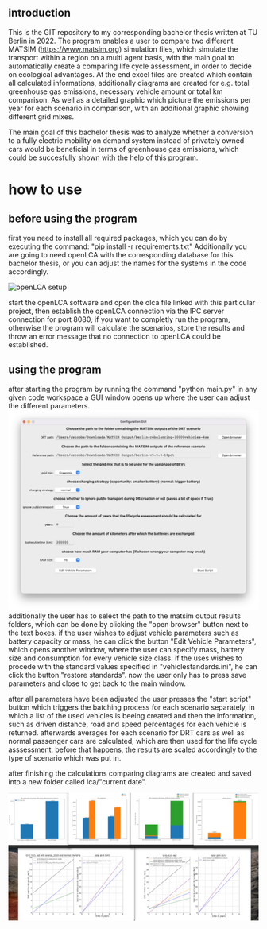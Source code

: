 ## introduction
This is the GIT repository to my corresponding bachelor thesis written at TU Berlin in 2022.
The program enables a user to compare two different MATSIM (https://www.matsim.org) simulation files, which simulate the transport within a region on a multi agent basis, with the main goal to automatically create a comparing life cycle assessment, in order to decide on ecological advantages.
At the end excel files are created which contain all calculated informations, additionally diagrams are created for e.g. total greenhouse gas emissions, necessary vehicle amount or total km comparison. As well as a detailed graphic which picture the emissions per year for each scenario in comparison, with an additional graphic showing different grid mixes.

The main goal of this bachelor thesis was to analyze whether a conversion to a fully electric mobility on demand system instead of privately owned cars would be beneficial in terms of greenhouse gas emissions, which could be succesfully shown with the help of this program.

# how to use
## before using the program
first you need to install all required packages, which you can do by executing the command:
"pip install -r requirements.txt"
Additionally you are going to need openLCA with the corresponding database for this bachelor thesis, or you can adjust the names for the systems in the code accordingly.

![openLCA setup](openlca.png)

start the openLCA software and open the olca file linked with this particular project, then establish the openLCA connection via the IPC server connection for port 8080,
if you want to completly run the program, otherwise the program will calculate the scenarios, store the results and
throw an error message that no connection to openLCA could be established.

## using the program
after starting the program by running the command "python main.py" in any given code workspace a GUI window opens up where the user can adjust the different parameters.
![program overview](program.png)
additionally the user has to select the path to the matsim output results folders, which can be done by clicking the "open browser" button next to the text boxes.
if the user wishes to adjust vehicle parameters such as battery capacity or mass, he can click the button "Edit Vehicle Parameters", which opens another window, where the user can
specify mass, battery size and consumption for every vehicle size class.
if the uses wishes to procede with the standard values specified in "vehiclestandards.ini", he can click the button "restore standards".
now the user only has to press save parameters and close to get back to the main window.

after all parameters have been adjusted the user presses the "start script" button which triggers the batching process for each scenario separately, in which a list of the used vehicles
is beeing created and then the information, such as driven distance, road and speed percentages for each vehicle is returned.
afterwards averages for each scenario for DRT cars as well as normal passenger cars are calculated, which are then used for the life cycle asssessment.
before that happens, the results are scaled accordingly to the type of scenario which was put in.

after finishing the calculations comparing diagrams are created and saved into a new folder called lca/"current date".

![finished_diagrams](diagrams.png)
